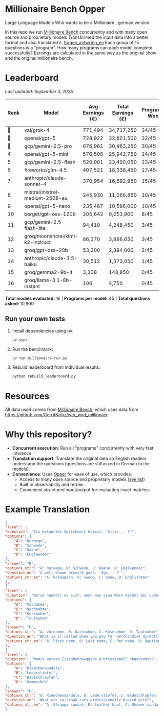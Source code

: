 # Millionaire Bench Opper
Large Language Models Who wants to be a Millionaire , german version

In this repo we run [Millionaire Bench](https://github.com/ikiruneo/millionaire-bench/tree/main) concurrently and with many open source and proprietary models
Transformed the input data into a better format and also translated it. [fragen_antwrten_en](fragen_antworten_en.json)
Each group of 15 questions is a "program". How many programs can each model complete successfully?
Earnings are calculated in the same way as the original show and the original millionaire bench.

# Leaderboard

*Last updated: September 3, 2025*

| Rank | Model | Avg Earnings (€) | Total Earnings (€) | Programs Won | Success Rate | Max Single Program (€) |
|------|-------|------------------|--------------------|--------------|--------------|-----------------------|
| 🥇 | xai/grok-4 | 771,494 | 34,717,250 | 34/45 | 75.6% | 1,000,000 |
| 🥈 | openai/gpt-5 | 728,922 | 32,801,500 | 32/45 | 71.1% | 1,000,000 |
| 🥉 | gcp/gemini-2.5-pro | 676,961 | 30,463,250 | 30/45 | 66.7% | 1,000,000 |
| 4 | openai/gpt-5-mini | 576,506 | 25,942,750 | 24/45 | 53.3% | 1,000,000 |
| 5 | gcp/gemini-2.5-flash | 520,001 | 23,400,050 | 23/45 | 51.1% | 1,000,000 |
| 6 | fireworks/glm-4.5 | 407,521 | 18,338,450 | 17/45 | 37.8% | 1,000,000 |
| 7 | anthropic/claude-sonnet-4 | 370,954 | 16,692,950 | 15/45 | 33.3% | 1,000,000 |
| 8 | mistral/mistral-medium-2508-eu | 245,930 | 11,066,850 | 10/45 | 22.2% | 1,000,000 |
| 9 | openai/gpt-5-nano | 235,467 | 10,596,000 | 10/45 | 22.2% | 1,000,000 |
| 10 | berget/gpt-oss-120b | 205,642 | 9,253,900 | 8/45 | 17.8% | 1,000,000 |
| 11 | gcp/gemini-2.5-flash-lite | 94,410 | 4,248,450 | 3/45 | 6.7% | 1,000,000 |
| 12 | groq/moonshotai/kimi-k2-instruct | 86,370 | 3,886,650 | 3/45 | 6.7% | 1,000,000 |
| 13 | groq/gpt-oss-20b | 53,200 | 2,394,000 | 2/45 | 4.4% | 1,000,000 |
| 14 | anthropic/claude-3.5-haiku | 30,512 | 1,373,050 | 1/45 | 2.2% | 1,000,000 |
| 15 | groq/gemma2-9b-it | 3,308 | 148,850 | 0/45 | 0.0% | 125,000 |
| 16 | groq/llama-3.1-8b-instant | 106 | 4,750 | 0/45 | 0.0% | 2,000 |

**Total models evaluated:** 16 | **Programs per model:** 45 | **Total questions asked:** 10,800


## Run your own tests
1. Install dependencies using uv:
   ```bash
   uv sync
   ```

2. Run the benchmark:
   ```bash
   uv run millionaire-run.py
   ```

3. Rebuild leaderboard from individual results:
   ```bash
   python rebuild_leaderboard.py
   ```

# Resources
All data used comes from [Millionaire Bench](https://github.com/ikiruneo/millionaire-bench/tree/main), which uses data from https://github.com/GerritKainz/wer_wird_millionaer.

# Why this repository?
- **Concurrent execution**: Run all "programs" concurrently with very fast inference
- **Translation support**: Translate the original data so English readers understand the questions (questions are still asked in German to the models)
- **Convenience**: Uses [Opper](https://opper.ai) for ease of use, which provides:
  - Access to many open source and proprietary models ([see list](https://docs.opper.ai/capabilities/models))
  - Built in observability and retries
  - Convenient structured input/output for evaluating exact matches

# Example Translation
```json
{
"level": 1,
"question": "Ein bekanntes Sprichwort heisst: 'Alter... ?'",
"options": {
    "A": "Norwege",
    "B": "Schwede",
    "C": "Daene",
    "D": "Englaender"
},
"answer": "B",
"options_str": "A: Norwege, B: Schwede, C: Daene, D: Englaender",
"question_en": "A well-known proverb goes: 'Age... ?'",
"options_str_en": "A: Norwegian, B: Swede, C: Dane, D: Englishman"
},
{
"level": 2,
"question": "Worum handelt es sich, wenn man eine Ware direkt bei uebergabe des Pakets bezahlt?",
"options": {
    "A": "Vornahme",
    "B": "Nachnahme",
    "C": "Kosenahme",
    "D": "Taufnahme"
},
"answer": "B",
"options_str": "A: Vornahme, B: Nachnahme, C: Kosenahme, D: Taufnahme",
"question_en": "What is it called when you pay for merchandise directly upon delivery of the package?",
"options_str_en": "A: First name, B: Last name, C: Pet name, D: Baptismal name"
},
{
"level": 3,
"question": "Womit werden Eisenbahnwaggons professionell abgebremst?",
"options": {
    "A": "Riemchensandale",
    "B": "Lederstiefel",
    "C": "Badeschlapfen",
    "D": "Hemmschuh"
},
"answer": "D",
"options_str": "A: Riemchensandale, B: Lederstiefel, C: Badeschlapfen, D: Hemmschuh",
"question_en": "What are railroad cars professionally braked with?",
"options_str_en": "A: Strappy sandal, B: Leather boot, C: Shower sandals, D: Brake shoe"
}
```
